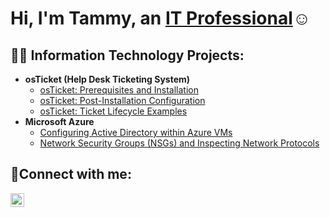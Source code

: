 <h1>Hi, I'm Tammy, an <a href="https://linkedin.com/in/Josh">IT Professional</a>☺</h1>

<h2>👨‍💻 Information Technology Projects:</h2>

- <b>osTicket (Help Desk Ticketing System)</b>
  - [osTicket: Prerequisites and Installation](https://github.com/tammyhkr/osticket-prereqs)
  - [osTicket: Post-Installation Configuration](https://github.com/tammyhkr/post-install-config)
  - [osTicket: Ticket Lifecycle Examples](https://github.com/tammyhkr/ticket-lifecycle)
- <b>Microsoft Azure</b>
  - [Configuring Active Directory within Azure VMs](https://github.com/tammyhkr/configure-ad)
  - [Network Security Groups (NSGs) and Inspecting Network Protocols](https://github.com/tammyhkr/azure-network-protocols)

<h2>🤳Connect with me:</h2>


[<img align="left" alt="Josh | LinkedIn" width="22px" src="https://cdn.jsdelivr.net/npm/simple-icons@v3/icons/linkedin.svg" />][linkedin]


[linkedin]: https://linkedin.com/in/Josh
